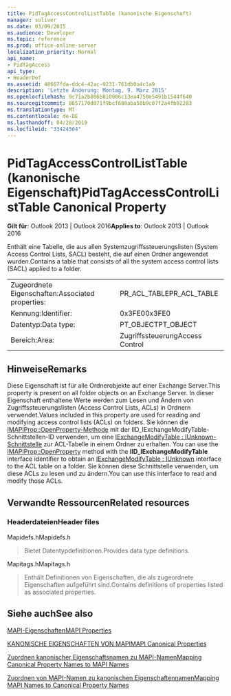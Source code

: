```yaml
---
title: PidTagAccessControlListTable (kanonische Eigenschaft)
manager: soliver
ms.date: 03/09/2015
ms.audience: Developer
ms.topic: reference
ms.prod: office-online-server
localization_priority: Normal
api_name:
- PidTagAccess
api_type:
- HeaderDef
ms.assetid: 48667fda-ddc4-42ac-9231-761db0a4c1a9
description: 'Letzte Änderung: Montag, 9. März 2015'
ms.openlocfilehash: 9c71a2b806b810906c13ea4750e5491b1544f640
ms.sourcegitcommit: 8657170d071f9bcf680aba50b9c07f2a4fb82283
ms.translationtype: MT
ms.contentlocale: de-DE
ms.lasthandoff: 04/28/2019
ms.locfileid: "33424504"
---
```

# <a name="pidtagaccesscontrollisttable-canonical-property"></a><span data-ttu-id="1dcdc-103">PidTagAccessControlListTable (kanonische Eigenschaft)</span><span class="sxs-lookup"><span data-stu-id="1dcdc-103">PidTagAccessControlListTable Canonical Property</span></span>

  
  
<span data-ttu-id="1dcdc-104">**Gilt für**: Outlook 2013 | Outlook 2016</span><span class="sxs-lookup"><span data-stu-id="1dcdc-104">**Applies to**: Outlook 2013 | Outlook 2016</span></span> 
  
<span data-ttu-id="1dcdc-105">Enthält eine Tabelle, die aus allen Systemzugriffssteuerungslisten (System Access Control Lists, SACL) besteht, die auf einen Ordner angewendet wurden.</span><span class="sxs-lookup"><span data-stu-id="1dcdc-105">Contains a table that consists of all the system access control lists (SACL) applied to a folder.</span></span>
  
|||
|:-----|:-----|
|<span data-ttu-id="1dcdc-106">Zugeordnete Eigenschaften:</span><span class="sxs-lookup"><span data-stu-id="1dcdc-106">Associated properties:</span></span>  <br/> |<span data-ttu-id="1dcdc-107">PR_ACL_TABLE</span><span class="sxs-lookup"><span data-stu-id="1dcdc-107">PR_ACL_TABLE</span></span>  <br/> |
|<span data-ttu-id="1dcdc-108">Kennung:</span><span class="sxs-lookup"><span data-stu-id="1dcdc-108">Identifier:</span></span>  <br/> |<span data-ttu-id="1dcdc-109">0x3FE0</span><span class="sxs-lookup"><span data-stu-id="1dcdc-109">0x3FE0</span></span>  <br/> |
|<span data-ttu-id="1dcdc-110">Datentyp:</span><span class="sxs-lookup"><span data-stu-id="1dcdc-110">Data type:</span></span>  <br/> |<span data-ttu-id="1dcdc-111">PT_OBJECT</span><span class="sxs-lookup"><span data-stu-id="1dcdc-111">PT_OBJECT</span></span>  <br/> |
|<span data-ttu-id="1dcdc-112">Bereich:</span><span class="sxs-lookup"><span data-stu-id="1dcdc-112">Area:</span></span>  <br/> |<span data-ttu-id="1dcdc-113">Zugriffssteuerung</span><span class="sxs-lookup"><span data-stu-id="1dcdc-113">Access Control</span></span>  <br/> |
   
## <a name="remarks"></a><span data-ttu-id="1dcdc-114">Hinweise</span><span class="sxs-lookup"><span data-stu-id="1dcdc-114">Remarks</span></span>

<span data-ttu-id="1dcdc-115">Diese Eigenschaft ist für alle Ordnerobjekte auf einer Exchange Server.</span><span class="sxs-lookup"><span data-stu-id="1dcdc-115">This property is present on all folder objects on an Exchange Server.</span></span> <span data-ttu-id="1dcdc-116">In dieser Eigenschaft enthaltene Werte werden zum Lesen und Ändern von Zugriffssteuerungslisten (Access Control Lists, ACLs) in Ordnern verwendet.</span><span class="sxs-lookup"><span data-stu-id="1dcdc-116">Values included in this property are used for reading and modifying access control lists (ACLs) on folders.</span></span> <span data-ttu-id="1dcdc-117">Sie können die [IMAPIProp::OpenProperty-Methode](imapiprop-openproperty.md) mit der IID_IExchangeModifyTable-Schnittstellen-ID verwenden, um eine [IExchangeModifyTable : IUnknown-Schnittstelle](iexchangemodifytableiunknown.md) zur ACL-Tabelle in einem Ordner zu erhalten. </span><span class="sxs-lookup"><span data-stu-id="1dcdc-117">You can use the [IMAPIProp::OpenProperty](imapiprop-openproperty.md) method with the **IID_IExchangeModifyTable** interface identifier to obtain an [IExchangeModifyTable : IUnknown](iexchangemodifytableiunknown.md) interface to the ACL table on a folder.</span></span> <span data-ttu-id="1dcdc-118">Sie können diese Schnittstelle verwenden, um diese ACLs zu lesen und zu ändern.</span><span class="sxs-lookup"><span data-stu-id="1dcdc-118">You can use this interface to read and modify those ACLs.</span></span> 
  
## <a name="related-resources"></a><span data-ttu-id="1dcdc-119">Verwandte Ressourcen</span><span class="sxs-lookup"><span data-stu-id="1dcdc-119">Related resources</span></span>

### <a name="header-files"></a><span data-ttu-id="1dcdc-120">Headerdateien</span><span class="sxs-lookup"><span data-stu-id="1dcdc-120">Header files</span></span>

<span data-ttu-id="1dcdc-121">Mapidefs.h</span><span class="sxs-lookup"><span data-stu-id="1dcdc-121">Mapidefs.h</span></span>
  
> <span data-ttu-id="1dcdc-122">Bietet Datentypdefinitionen.</span><span class="sxs-lookup"><span data-stu-id="1dcdc-122">Provides data type definitions.</span></span>
    
<span data-ttu-id="1dcdc-123">Mapitags.h</span><span class="sxs-lookup"><span data-stu-id="1dcdc-123">Mapitags.h</span></span>
  
> <span data-ttu-id="1dcdc-124">Enthält Definitionen von Eigenschaften, die als zugeordnete Eigenschaften aufgeführt sind.</span><span class="sxs-lookup"><span data-stu-id="1dcdc-124">Contains definitions of properties listed as associated properties.</span></span>
    
## <a name="see-also"></a><span data-ttu-id="1dcdc-125">Siehe auch</span><span class="sxs-lookup"><span data-stu-id="1dcdc-125">See also</span></span>



[<span data-ttu-id="1dcdc-126">MAPI-Eigenschaften</span><span class="sxs-lookup"><span data-stu-id="1dcdc-126">MAPI Properties</span></span>](mapi-properties.md)
  
[<span data-ttu-id="1dcdc-127">KANONISCHE EIGENSCHAFTEN VON MAPI</span><span class="sxs-lookup"><span data-stu-id="1dcdc-127">MAPI Canonical Properties</span></span>](mapi-canonical-properties.md)
  
[<span data-ttu-id="1dcdc-128">Zuordnen kanonischer Eigenschaftsnamen zu MAPI-Namen</span><span class="sxs-lookup"><span data-stu-id="1dcdc-128">Mapping Canonical Property Names to MAPI Names</span></span>](mapping-canonical-property-names-to-mapi-names.md)
  
[<span data-ttu-id="1dcdc-129">Zuordnen von MAPI-Namen zu kanonischen Eigenschaftennamen</span><span class="sxs-lookup"><span data-stu-id="1dcdc-129">Mapping MAPI Names to Canonical Property Names</span></span>](mapping-mapi-names-to-canonical-property-names.md)

